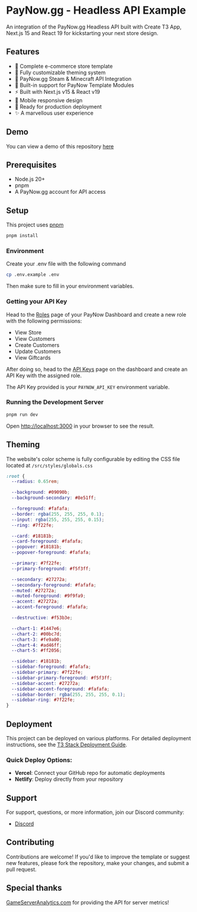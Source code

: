 # PayNow.gg - Headless API Example

An integration of the PayNow.gg Headless API built with Create T3 App, Next.js 15 and React 19 for kickstarting your next store design.

## Features

- 🛒 Complete e-commerce store template
- 🎨 Fully customizable theming system
- 🔐 PayNow.gg Steam & Minecraft API Integration
- 🧩 Built-in support for PayNow Template Modules
- ⚡ Built with Next.js v15 & React v19
- 📱 Mobile responsive design
- 🚀 Ready for production deployment
- ✨ A marvellous user experience

## Demo

You can view a demo of this repository [here](https://headless-template.pages.dev/)

## Prerequisites

- Node.js 20+ 
- pnpm
- A PayNow.gg account for API access

## Setup

This project uses [pnpm](https://pnpm.io/)

```bash
pnpm install
```

### Environment

Create your .env file with the following command

```bash
cp .env.example .env
```

Then make sure to fill in your environment variables.

### Getting your API Key

Head to the [Roles](https://dashboard.paynow.gg/roles) page of your PayNow Dashboard and create a new role with the following permissions:

- View Store
- View Customers
- Create Customers
- Update Customers
- View Giftcards

After doing so, head to the [API Keys](https://dashboard.paynow.gg/api-keys) page on the dashboard and create an API Key with the assigned role.

The API Key provided is your `PAYNOW_API_KEY` environment variable.

### Running the Development Server

```bash
pnpm run dev
```

Open [http://localhost:3000](http://localhost:3000) in your browser to see the result.

## Theming

The website's color scheme is fully configurable by editing the CSS file located at `/src/styles/globals.css`

```css
:root {
  --radius: 0.65rem;

  --background: #09090b;
  --background-secondary: #8e51ff;

  --foreground: #fafafa;
  --border: rgba(255, 255, 255, 0.1);
  --input: rgba(255, 255, 255, 0.15);
  --ring: #7f22fe;

  --card: #18181b;
  --card-foreground: #fafafa;
  --popover: #18181b;
  --popover-foreground: #fafafa;

  --primary: #7f22fe;
  --primary-foreground: #f5f3ff;

  --secondary: #27272a;
  --secondary-foreground: #fafafa;
  --muted: #27272a;
  --muted-foreground: #9f9fa9;
  --accent: #27272a;
  --accent-foreground: #fafafa;

  --destructive: #f53b3e;

  --chart-1: #1447e6;
  --chart-2: #00bc7d;
  --chart-3: #fe9a00;
  --chart-4: #ad46ff;
  --chart-5: #ff2056;

  --sidebar: #18181b;
  --sidebar-foreground: #fafafa;
  --sidebar-primary: #7f22fe;
  --sidebar-primary-foreground: #f5f3ff;
  --sidebar-accent: #27272a;
  --sidebar-accent-foreground: #fafafa;
  --sidebar-border: rgba(255, 255, 255, 0.1);
  --sidebar-ring: #7f22fe;
}
```

## Deployment

This project can be deployed on various platforms. For detailed deployment instructions, see the [T3 Stack Deployment Guide](https://create.t3.gg/en/deployment).

### Quick Deploy Options:

- **Vercel**: Connect your GitHub repo for automatic deployments
- **Netlify**: Deploy directly from your repository

## Support

For support, questions, or more information, join our Discord community:

- [Discord](https://discord.com/invite/paynow)

## Contributing

Contributions are welcome! If you'd like to improve the template or suggest new features, please fork the repository, make your changes, and submit a pull request.

## Special thanks

[GameServerAnalytics.com](https://gameserveranalytics.com/) for providing the API for server metrics!